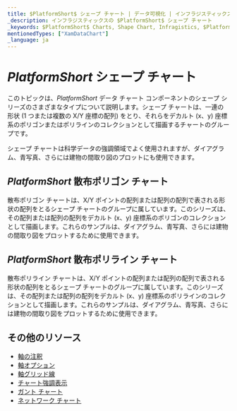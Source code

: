 ```yaml
---
title: $PlatformShort$ シェープ チャート | データ可視化 | インフラジスティックス
_description: インフラジスティックスの $PlatformShort$ シェープ チャート
_keywords: $PlatformShort$ Charts, Shape Chart, Infragistics, $PlatformShort$ チャート, シェープ チャート, インフラジスティックス
mentionedTypes: ["XamDataChart"]
_language: ja
---
```

# $PlatformShort$ シェープ チャート

このトピックは、$PlatformShort$ データ チャート コンポーネントのシェープ シリーズのさまざまなタイプについて説明します。シェープ チャートは、一連の形状 (1 つまたは複数の X/Y 座標の配列) をとり、それらをデカルト (x、y) 座標系のポリゴンまたはポリラインのコレクションとして描画するチャートのグループです。

シェープ チャートは科学データの強調領域でよく使用されますが、ダイアグラム、青写真、さらには建物の間取り図のプロットにも使用できます。

## $PlatformShort$ 散布ポリゴン チャート

散布ポリゴン チャートは、X/Y ポイントの配列または配列の配列で表される形状の配列をとるシェープ チャートのグループに属しています。このシリーズは、その配列または配列の配列をデカルト (x、y) 座標系のポリゴンのコレクションとして描画します。これらのサンプルは、ダイアグラム、青写真、さらには建物の間取り図をプロットするために使用できます。


<code-view style="height: 600px"
           data-demos-base-url="{environment:dvDemosBaseUrl}"
           iframe-src="{environment:dvDemosBaseUrl}/charts/data-chart-type-scatter-polygon-series"
           alt="$PlatformShort$ 散布ポリゴン チャート" >
</code-view>

<div class="divider--half"></div>

## $PlatformShort$ 散布ポリライン チャート

散布ポリライン チャートは、X/Y ポイントの配列または配列の配列で表される形状の配列をとるシェープ チャートのグループに属しています。このシリーズは、その配列または配列の配列をデカルト (x、y) 座標系のポリラインのコレクションとして描画します。これらのサンプルは、ダイアグラム、青写真、さらには建物の間取り図をプロットするために使用できます。

<code-view style="height: 600px"
           data-demos-base-url="{environment:dvDemosBaseUrl}"
           iframe-src="{environment:dvDemosBaseUrl}/charts/data-chart-type-scatter-polyline-series"
           alt="$PlatformShort$ 散布ポリライン チャート" >
</code-view>

<div class="divider--half"></div>

## その他のリソース
- [軸の注釈](../data-chart-axis-annotations.md)
- [軸オプション](../chart-features-axis-options.md)
- [軸グリッド線](../chart-features-axis-gridlines.md)
- [チャート強調表示](../chart-features-highlighting.md)
- [ガント チャート](gantt-chart.md)
- [ネットワーク チャート](network-chart.md)

<!-- TODO list API links used in this topic
## API メンバー
-->